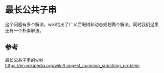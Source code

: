 # 最长公共子串

这个问题有多个解法，wiki给出了广义后缀树和动态规划两个解法，同时我们这里还有一个朴素解法。

## 参考
最长公共子串的wiki https://en.wikipedia.org/wiki/Longest_common_substring_problem

